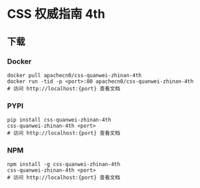 # CSS 权威指南 4th

## 下载

### Docker

```
docker pull apachecn0/css-quanwei-zhinan-4th
docker run -tid -p <port>:80 apachecn0/css-quanwei-zhinan-4th
# 访问 http://localhost:{port} 查看文档
```

### PYPI

```
pip install css-quanwei-zhinan-4th
css-quanwei-zhinan-4th <port>
# 访问 http://localhost:{port} 查看文档
```

### NPM

```
npm install -g css-quanwei-zhinan-4th
css-quanwei-zhinan-4th <port>
# 访问 http://localhost:{port} 查看文档
```